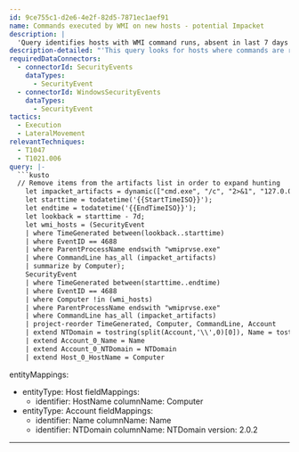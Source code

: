```yaml
---
id: 9ce755c1-d2e6-4e2f-82d5-7871ec1aef91
name: Commands executed by WMI on new hosts - potential Impacket
description: |
  'Query identifies hosts with WMI command runs, absent in last 7 days and filters for Impacket wmiexec arguments. Impacket filters can be adjusted for targeted hunting.'
description-detailed: "'This query looks for hosts where commands are run via WMI, where this has not happened in the preceding 7 days. \n  It also filters to command line arguments associated with Impacket wmiexec. These filters can be adjusted to broaden or narrow hunting as required.'\n"
requiredDataConnectors:
  - connectorId: SecurityEvents
    dataTypes:
      - SecurityEvent
  - connectorId: WindowsSecurityEvents
    dataTypes:
      - SecurityEvent
tactics:
  - Execution
  - LateralMovement
relevantTechniques:
  - T1047
  - T1021.006
query: |-
  ```kusto
  // Remove items from the artifacts list in order to expand hunting
    let impacket_artifacts = dynamic(["cmd.exe", "/c", "2>&1", "127.0.0.1\\ADMIN$"]);
    let starttime = todatetime('{{StartTimeISO}}');
    let endtime = todatetime('{{EndTimeISO}}');
    let lookback = starttime - 7d;
    let wmi_hosts = (SecurityEvent
    | where TimeGenerated between(lookback..starttime)
    | where EventID == 4688
    | where ParentProcessName endswith "wmiprvse.exe"
    | where CommandLine has_all (impacket_artifacts)
    | summarize by Computer);
    SecurityEvent
    | where TimeGenerated between(starttime..endtime)
    | where EventID == 4688
    | where Computer !in (wmi_hosts)
    | where ParentProcessName endswith "wmiprvse.exe"
    | where CommandLine has_all (impacket_artifacts)
    | project-reorder TimeGenerated, Computer, CommandLine, Account
    | extend NTDomain = tostring(split(Account,'\\',0)[0]), Name = tostring(split(Account,'\\',1)[0])
    | extend Account_0_Name = Name
    | extend Account_0_NTDomain = NTDomain
    | extend Host_0_HostName = Computer
  ```
entityMappings:
  - entityType: Host
    fieldMappings:
      - identifier: HostName
        columnName: Computer
  - entityType: Account
    fieldMappings:
      - identifier: Name
        columnName: Name
      - identifier: NTDomain
        columnName: NTDomain
version: 2.0.2
---
```


